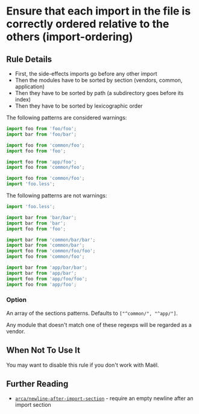 # Ensure that each import in the file is correctly ordered relative to the others (import-ordering)

## Rule Details

* First, the side-effects imports go before any other import
* Then the modules have to be sorted by section (vendors, common, application)
* Then they have to be sorted by path (a subdirectory goes before its index)
* Then they have to be sorted by lexicographic order

The following patterns are considered warnings:

```js
import foo from 'foo/foo';
import bar from 'foo/bar';
```

```js
import foo from 'common/foo';
import foo from 'foo';
```

```js
import foo from 'app/foo';
import foo from 'common/foo';
```

```js
import foo from 'common/foo';
import 'foo.less';
```

The following patterns are not warnings:

```js
import 'foo.less';

import bar from 'bar/bar';
import bar from 'bar';
import foo from 'foo';

import bar from 'common/bar/bar';
import bar from 'common/bar';
import foo from 'common/foo/foo';
import foo from 'common/foo';

import bar from 'app/bar/bar';
import bar from 'app/bar';
import foo from 'app/foo/foo';
import foo from 'app/foo';
```

### Option

An array of the sections patterns. Defaults to `["^common/", "^app/"]`.

Any module that doesn't match one of these regexps will be regarded as a vendor.

## When Not To Use It

You may want to disable this rule if you don't work with Maël.

## Further Reading

* [`arca/newline-after-import-section`](https://github.com/arcanis/eslint-plugin-arca/blob/master/docs/rules/newline-after-var.md) - require an empty newline after an import section
